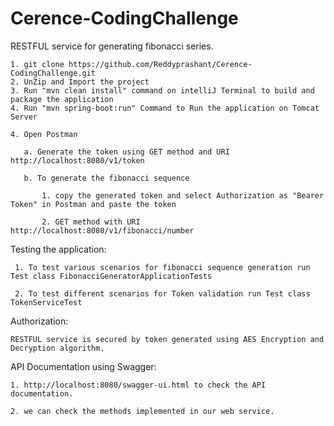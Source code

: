# Cerence-CodingChallenge


RESTFUL service for generating fibonacci series.

    1. git clone https://github.com/Reddyprashant/Cerence-CodingChallenge.git
    2. UnZip and Import the project
    3. Run "mvn clean install" command on intelliJ Terminal to build and package the application
    4. Run "mvn spring-boot:run" Command to Run the application on Tomcat Server

    4. Open Postman

       a. Generate the token using GET method and URI http://localhost:8080/v1/token
   
       b. To generate the fibonacci sequence 
   
           1. copy the generated token and select Authorization as "Bearer Token" in Postman and paste the token
       
           2. GET method with URI http://localhost:8080/v1/fibonacci/number

Testing the application:

     1. To test various scenarios for fibonacci sequence generation run Test class FibonacciGeneratorApplicationTests

     2. To test different scenarios for Token validation run Test class TokenServiceTest
    
Authorization:

    RESTFUL service is secured by token generated using AES Encryption and Decryption algorithm.


API Documentation using Swagger:

    1. http://localhost:8080/swagger-ui.html to check the API documentation.
    
    2. we can check the methods implemented in our web service. 




